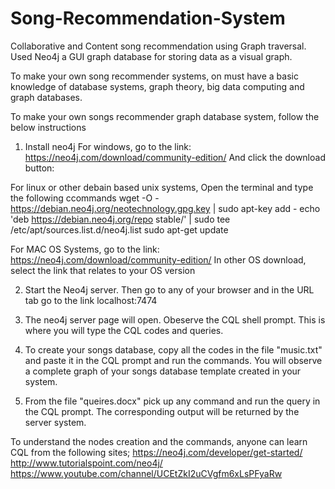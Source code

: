 # Song-Recommendation-System
Collaborative and Content song recommendation using Graph traversal. Used Neo4j a GUI graph database for storing data as a visual graph.

To make your own song recommender systems, on must have a basic knowledge of database systems, graph theory, big data computing and graph databases.

To make your own songs recommender graph database system, follow the below instructions

1. Install neo4j
For windows, go to the link:  
	https://neo4j.com/download/community-edition/
And click the download button:

For linux or other debain based unix systems, Open the terminal and type the following ccommands
	wget -O - https://debian.neo4j.org/neotechnology.gpg.key | sudo apt-key add -
	echo 'deb https://debian.neo4j.org/repo stable/' | sudo tee /etc/apt/sources.list.d/neo4j.list
	sudo apt-get update

For MAC OS Systems, go to the link:
		https://neo4j.com/download/community-edition/
In other OS download, select the link that relates to your OS version

2. Start the Neo4j server. Then go to any of your browser and in the URL tab go to the link
	localhost:7474

3. The neo4j server page will open. Obeserve the CQL shell prompt. This is where you will type the CQL codes and queries.

4. To create your songs database, copy all the codes in the file "music.txt" and paste it in the CQL prompt and run the commands. You will observe a complete graph of your songs database template created in your system.

5. From the file "queires.docx" pick up any command and run the query in the CQL prompt. The corresponding output will be returned by the server system.

To understand the nodes creation and the commands, anyone can learn CQL from the following sites;
	https://neo4j.com/developer/get-started/
	http://www.tutorialspoint.com/neo4j/
	https://www.youtube.com/channel/UCEtZkI2uCVgfm6xLsPFyaRw
